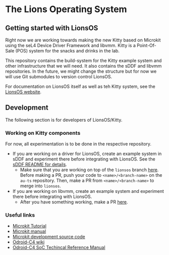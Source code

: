 # The Lions Operating System

## Getting started with LionsOS

Right now we are working towards making the new Kitty based on Microkit using the seL4 Device
Driver Framework and libvmm. Kitty is a Point-Of-Sale (POS) system for the snacks and drinks in the
lab.

This repository contains the build-system for the Kitty example system and other
infrastructure that we will need. It also contains the sDDF and libvmm
repositories. In the future, we might change the structure but for now we will use
Git submodules to version control LionsOS.

For documentation on LionsOS itself as well as teh Kitty system, see the
[LionsOS website](https://lionsos.org).

## Development

The following section is for developers of LionsOS/Kitty.

### Working on Kitty components

For now, all experimentation is to be done in the respective repository.

* If you are working on a driver for LionsOS, create an example system in sDDF and experiment
  there before integrating with LionsOS. See the
  [sDDF README for details](https://github.com/au-ts/sddf/tree/lionsos#adding-a-new-driver).
    * Make sure that you are working on top of the `lionsos` branch [here](https://github.com/au-ts/sddf/tree/lionsos).
      Before making a PR, push your code to `<name>/<branch-name>` on the `au-ts`
      repository. Then, make a PR from `<name>/<branch-name>` to merge into `lionsos`.
* If you are working on libvmm, create an example system and experiment there
  before integrating with LionsOS.
    * After you have something working, make a PR [here](https://github.com/au-ts/libvmm).

### Useful links
* [Microkit Tutorial](https://trustworthy.systems/projects/microkit/tutorial/)
* [Microkit manual](https://github.com/Ivan-Velickovic/microkit/blob/dev/docs/manual.md)
* [Microkit development source code](https://github.com/Ivan-Velickovic/microkit)
* [Odroid-C4 wiki](https://wiki.odroid.com/odroid-c4/odroid-c4)
* [Odroid-C4 SoC Techincal Reference Manual](https://dn.odroid.com/S905X3/ODROID-C4/Docs/S905X3_Public_Datasheet_Hardkernel.pdf)
